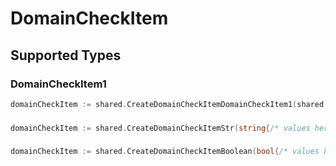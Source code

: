 # DomainCheckItem


## Supported Types

### DomainCheckItem1

```go
domainCheckItem := shared.CreateDomainCheckItemDomainCheckItem1(shared.DomainCheckItem1{/* values here */})
```

### 

```go
domainCheckItem := shared.CreateDomainCheckItemStr(string{/* values here */})
```

### 

```go
domainCheckItem := shared.CreateDomainCheckItemBoolean(bool{/* values here */})
```

